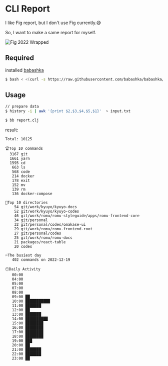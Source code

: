 # CLI Report

I like Fig report, but I don't use Fig currently.😅

So, I want to make a same report for myself.

![Fig 2022 Wrapped](https://pbs.twimg.com/media/FkqSV8hXoAEXqON?format=png&name=small)

## Required

installed [babashka](https://github.com/babashka/babashka)

```bash
$ bash < <(curl -s https://raw.githubusercontent.com/babashka/babashka/master/install)
```

## Usage

```bash
// prepare data
$ history -i | awk '{print $2,$3,$4,$5,$1}'  > input.txt

$ bb report.clj
```

result:

```
Total: 10125

🏆Top 10 commands
  3167 git
  1661 yarn
  1595 cd
   663 ls
   568 code
   214 docker
   178 exit
   152 mv
   139 rm
   136 docker-compose

📂Top 10 directories
    54 git/work/kyuyo/kyuyo-docs
    52 git/work/kyuyo/kyuyo-codes
    46 git/work/romu/romu-styleguide/apps/romu-frontend-core
    34 git/personal
    32 git/personal/codes/omakase-ui
    29 git/work/romu/romu-frontend-root
    27 git/personal/codes
    25 git/work/romu/romu-docs
    21 packages/react-table
    20 codes

💦The busiest day
   402 commands on 2022-12-19

🕙Daily Activity
   00:00
   04:00
   05:00
   07:00
   08:00
   09:00 ██
   10:00 ███████████
   11:00 ███████
   12:00 ██
   13:00 ███████
   14:00 ██████████
   15:00 ████████
   16:00 ████████
   17:00 ████████
   18:00 ████████
   19:00 ███
   20:00 ██
   21:00 ███████
   22:00 ███████
   23:00 ██
```
